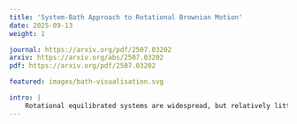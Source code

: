 ```yaml
---
title: 'System-Bath Approach to Rotational Brownian Motion'
date: 2025-09-13
weight: 1

journal: https://arxiv.org/pdf/2507.03202
arxiv: https://arxiv.org/abs/2507.03202
pdf: https://arxiv.org/pdf/2507.03202

featured: images/bath-visualisation.svg

intro: |
    Rotational equilibrated systems are widespread, but relatively little attention has been devoted to studying them from the first principles of statistical mechanics. Here we bridge this gap, as we look at a Brownian particle coupled with a rotational thermal bath modeled via Caldeira-Leggett oscillators. We show that the Langevin equation that describes the dynamics of the Brownian particle contains (due to rotation) long-range correlated noise. In contrast to the usual situation of non-rotational equilibration, the rotational Gibbs distribution is recovered only for a weak coupling with the bath. However, the presence of a uniform magnetic field disrupts equilibrium, even under weak coupling conditions. In this context, we clarify the applicability of the Bohr-van Leeuwen theorem to classical systems in rotational equilibrium, as well as the concept of work done by a changing magnetic field. Additionally, we show that the Brownian particle under a rotationally symmetric potential reaches a stationary state that behaves as an effective equilibrium, characterized by a free energy. As a result, no work can be extracted via cyclic processes that respect the rotation symmetry. However, if the external potential exhibits asymmetry, then work extraction via slow cyclic processes is possible. This is illustrated by a general scenario, involving a slow rotation of a non-rotation-symmetric potential.
---
```


